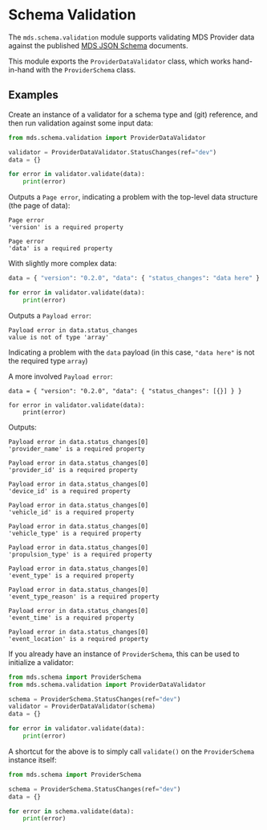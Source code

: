 # Schema Validation

The `mds.schema.validation` module supports validating MDS Provider data against the published [MDS JSON Schema][schema] documents.

This module exports the `ProviderDataValidator` class, which works hand-in-hand with the `ProviderSchema` class.

## Examples

Create an instance of a validator for a schema type and (git) reference, and then run validation against some input data:

```python
from mds.schema.validation import ProviderDataValidator

validator = ProviderDataValidator.StatusChanges(ref="dev")
data = {}

for error in validator.validate(data):
    print(error)
```

Outputs a `Page error`, indicating a problem with the top-level data structure (the page of data):

```console
Page error
'version' is a required property

Page error
'data' is a required property
```

With slightly more complex data:

```python
data = { "version": "0.2.0", "data": { "status_changes": "data here" } }

for error in validator.validate(data):
    print(error)
```

Outputs a `Payload error`:

```console
Payload error in data.status_changes
value is not of type 'array'
```

Indicating a problem with the `data` payload (in this case, `"data here"` is not the required type `array`)

A more involved `Payload error`:

```
data = { "version": "0.2.0", "data": { "status_changes": [{}] } }

for error in validator.validate(data):
    print(error)
```

Outputs:

```console
Payload error in data.status_changes[0]
'provider_name' is a required property

Payload error in data.status_changes[0]
'provider_id' is a required property

Payload error in data.status_changes[0]
'device_id' is a required property

Payload error in data.status_changes[0]
'vehicle_id' is a required property

Payload error in data.status_changes[0]
'vehicle_type' is a required property

Payload error in data.status_changes[0]
'propulsion_type' is a required property

Payload error in data.status_changes[0]
'event_type' is a required property

Payload error in data.status_changes[0]
'event_type_reason' is a required property

Payload error in data.status_changes[0]
'event_time' is a required property

Payload error in data.status_changes[0]
'event_location' is a required property
```

If you already have an instance of `ProviderSchema`, this can be used to initialize a validator:

```python
from mds.schema import ProviderSchema
from mds.schema.validation import ProviderDataValidator

schema = ProviderSchema.StatusChanges(ref="dev")
validator = ProviderDataValidator(schema)
data = {}

for error in validator.validate(data):
    print(error)
```

A shortcut for the above is to simply call `validate()` on the `ProviderSchema` instance itself:

```python
from mds.schema import ProviderSchema

schema = ProviderSchema.StatusChanges(ref="dev")
data = {}

for error in schema.validate(data):
    print(error)
```

[schema]: https://github.com/CityOfLosAngeles/mobility-data-specification/tree/master/generate_schema